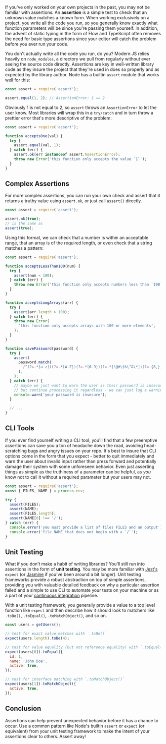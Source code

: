 If you've only worked on your own projects in the past, you may not be familiar with assertions. An **assertion** is a simple test to
check that an unknown value matches a known form. When working exclusively on a project, you write all the code you run, so you
generally know exactly what function parameters will be since you're passing them yourself. In addition, the advent of static typing
in the form of Flow and TypeScript often removes the need for basic type assertions since your editor will catch the problem before
you ever run your code.

You don't actually write all the code you run, do you? Modern JS relies heavily on `node_modules`, a directory we pull from regularly
without ever seeing the source code directly. Assertions are key in well-written library code as they insure the project that they're
used in does so properly and as expected by the library author. Node has a builtin `assert` module that works well for this:

```js
const assert = require('assert');

assert.equal(1, 2); // AssertionError: 1 == 2
```

Obviously 1 is not equal to 2, so `assert` throws an `AssertionError` to let the user know. Most libraries will wrap this in a `try/catch`
and in turn throw a prettier error that's more descriptive of the problem:

```js
const assert = require('assert');

function acceptsOne(val) {
  try {
    assert.equal(val, 1);
  } catch (err) {
    assert.ok(err instanceof assert.AssertionError);
    throw new Error('this function only accepts the value `1`');
  }
}
```

## Complex Assertions

For more complex assertions, you can run your own check and assert that it returns a truthy value using `assert.ok`, or just call
`assert()` directly.

```js
const assert = require('assert');

assert.ok(true);
// is the same as
assert(true);
```

Using this format, we can check that a number is within an acceptable range, that an array is of the required length, or even check
that a string matches a pattern:

```js
const assert = require('assert');

function acceptsLessThan100(num) {
  try {
    assert(num < 100);
  } catch (err) {
    throw new Error('this function only accepts numbers less than `100`');
  }
}

function acceptsLongArrays(arr) {
  try {
    assert(arr.length > 100);
  } catch (err) {
    throw new Error(
      'this function only accepts arrays with 100 or more elements',
    );
  }
}

function savePassword(password) {
  try {
    assert(
      password.match(
        /^(?=.*[a-z])(?=.*[A-Z])(?=.*[0-9])(?=.*[!@#\$%\^&\*])(?=.{8,})/,
      ),
    );
  } catch (err) {
    // maybe we just want to warn the user is their password is insecure
    // but continue processing it regardless - we can just log a warning
    console.warn('your password is insecure');
  }

  // ...
}
```

## CLI Tools

If you ever find yourself writing a CLI tool, you'll find that a few preemptive assertions can save you a ton of headache down the road,
avoiding head-scratching bugs and angry issues on your repo. It's best to insure that CLI options come in the form that you expect -
better to quit immediately and warn the user about invalid input rather than press forward and potentially damage their system with some
unforeseen behavior. Even just asserting things as simple as the truthiness of a parameter can be helpful, as _you_ know not to call it
without a required parameter but your users may not.

```js
const assert = require('assert');
const { FILES, NAME } = process.env;

try {
  assert(FILES);
  assert(NAME);
  assert(FILES.length);
  assert(NAME[0] !== '/');
} catch (err) {
  console.error('you must provide a list of files FILES and an output');
  console.error('file NAME that does not begin with a `/`');
}
```

## Unit Testing

What if you don't make a habit of writing libraries? You'll still run into assertions in the form of **unit testing**. You may be more
familiar with [Jest's](https://jestjs.io/) `expect` (or [Jasmine](https://jasmine.github.io/) if you've been around a bit longer). Unit
testing frameworks provide a robust abstraction on top of simple assertions, providing you with valuable detailed feedback on why a
particular assertion failed and a simple to use CLI to automate your tests on your machine or as a part of your
[continuous integration](https://en.wikipedia.org/wiki/Continuous_integration) pipeline.

With a unit testing framework, you generally provide a value to a top level function like `expect` and then describe how it should look
to matchers like `.toBe()`, `.toEqual()`, `.toMatchObject()`, and so on.

```js
const users = getUsers();

// test for exact value matches with `.toBe()`
expect(users.length).toBe(4);

// test for value equality (but not reference equality) with `.toEqual()`
expect(users[0]).toEqual({
  id: 1,
  name: 'John Doe',
  active: true,
});

// test for interface matching with `.toMatchObject()`
expect(users[1]).toMatchObject({
  active: true,
});
```

## Conclusion

Assertions can help prevent unexpected behavior before it has a chance to occur. Use a common pattern like Node's builtin `assert` or
`expect` (or equivalent) from your unit testing framework to make the intent of your assertions clear to others. Assert away!
